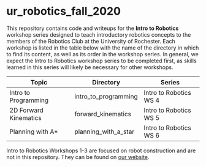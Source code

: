 # ur_robotics_fall_2020
This repository contains code and writeups for the **Intro to Robotics** workshop series designed to teach introductory robotics concepts to the members of the Robotics Club at the University of Rochester. Each workshop is listed in the table below with the name of the directory in which to find its content, as well as its order in the workshop series. In general, we expect the Intro to Robotics workshop series to be completed first, as skills learned in this series will likely be necessary for other workshops.

| Topic | Directory | Series | 
|---|---|---|
| Intro to Programming  | intro_to_programming  | Intro to Robotics WS 4 |
| 2D Forward Kinematics  | forward_kinematics  | Intro to Robotics WS 5 | 
| Planning with A*  | planning_with_a_star  | Intro to Robotics WS 6 |

Intro to Robotics Workshops 1-3 are focused on  robot construction and are not in this repository. They can be found on [our website](https://ccc.rochester.edu/urrobotics/workshops/).
